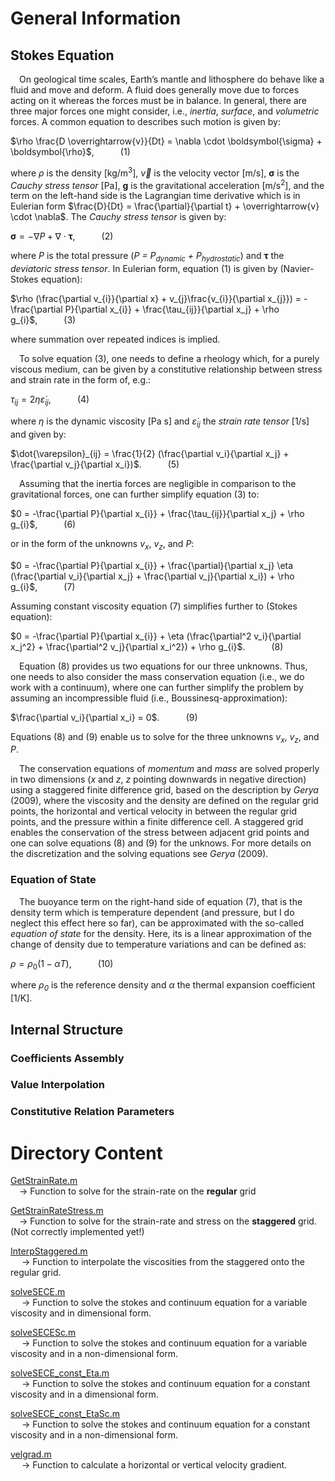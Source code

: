 # General Information

## Stokes Equation 
&emsp;On geological time scales, Earth’s mantle and lithosphere do behave like a fluid and move and deform. A fluid does generally move due to forces acting on it whereas the forces must be in balance. In general, there are three major forces one might consider, i.e., *inertia*, *surface*, and *volumetric* forces. A common equation to describes such motion is given by: 

$\rho \frac{D \overrightarrow{v}}{Dt} = \nabla \cdot \boldsymbol{\sigma} + \boldsymbol{\rho}$,&emsp;&emsp;&emsp;(1)

where *ρ* is the density [kg/m<sup>3</sup>], $\overrightarrow{v}$ is the velocity vector [m/s], $\boldsymbol{\sigma}$ is the *Cauchy stress tensor* [Pa], $\boldsymbol{g}$ is the gravitational acceleration [m/s<sup>2</sup>], and the term on the left-hand side is the Lagrangian time derivative which is in Eulerian form $\frac{D}{Dt} = \frac{\partial}{\partial t} + \overrightarrow{v} \cdot \nabla$. The *Cauchy stress tensor* is given by: 

$\boldsymbol{\sigma} = -\nabla P + \nabla \cdot \boldsymbol{\tau}$,&emsp;&emsp;&emsp;(2)

where *P* is the total pressure (*P = P<sub>dynamic</sub> + P<sub>hydrostatic</sub>*) and $\boldsymbol{\tau}$ the *deviatoric stress tensor*. In Eulerian form, equation (1) is given by (Navier-Stokes equation):

$\rho (\frac{\partial v_{i}}{\partial x} + v_{j}\frac{v_{i}}{\partial x_{j}}) = -\frac{\partial P}{\partial x_{i}} + \frac{\tau_{ij}}{\partial x_j} + \rho g_{i}$,&emsp;&emsp;&emsp;(3)

where summation over repeated indices is implied. 

&emsp;To solve equation (3), one needs to define a rheology which, for a purely viscous medium, can be given by a constitutive relationship between stress and strain rate in the form of, e.g.:

$\tau_{ij} = 2 \eta \dot{\varepsilon}_{ij}$,&emsp;&emsp;&emsp;(4)

where $\eta$ is the dynamic viscosity [Pa s] and $\dot{\varepsilon}_{ij}$ the *strain rate tensor* [1/s] and given by: 

$\dot{\varepsilon}_{ij} = \frac{1}{2} (\frac{\partial v_i}{\partial x_j} + \frac{\partial v_j}{\partial x_i})$.&emsp;&emsp;&emsp;(5)

&emsp;Assuming that the inertia forces are negligible in comparison to the gravitational forces, one can further simplify equation (3) to:

$0 = -\frac{\partial P}{\partial x_{i}} + \frac{\tau_{ij}}{\partial x_j} + \rho g_{i}$,&emsp;&emsp;&emsp;(6)

or in the form of the unknowns *v<sub>x</sub>*, *v<sub>z</sub>*, and *P*:

$0 = -\frac{\partial P}{\partial x_{i}} + \frac{\partial}{\partial x_j} \eta (\frac{\partial v_i}{\partial x_j} + \frac{\partial v_j}{\partial x_i}) + \rho g_{i}$,&emsp;&emsp;&emsp;(7)

Assuming constant viscosity equation (7) simplifies further to (Stokes equation): 

$0 = -\frac{\partial P}{\partial x_{i}} + \eta (\frac{\partial^2 v_i}{\partial x_j^2} + \frac{\partial^2 v_j}{\partial x_i^2}) + \rho g_{i}$.&emsp;&emsp;&emsp;(8)

&emsp;Equation (8) provides us two equations for our three unknowns. Thus, one needs to also consider the mass conservation equation (i.e., we do work with a continuum), where one can further simplify the problem by assuming an incompressible fluid (i.e., Boussinesq-approximation):

$\frac{\partial v_i}{\partial x_i} = 0$.&emsp;&emsp;&emsp;(9)

Equations (8) and (9) enable us to solve for the three unknowns *v<sub>x</sub>*, *v<sub>z</sub>*, and *P*. 

&emsp;The conservation equations of *momentum* and *mass* are solved properly in two dimensions (*x* and *z*, *z* pointing downwards in negative direction) using a staggered finite difference grid, based on the description by *Gerya* (2009), where the viscosity and the density are defined on the regular grid points, the horizontal and vertical velocity in between the regular grid points, and the pressure within a finite difference cell. A staggered grid enables the conservation of the stress between adjacent grid points and one can solve equations (8) and (9) for the unknows. For more details on the discretization and the solving equations see *Gerya* (2009). 

### Equation of State
&emsp;The buoyance term on the right-hand side of equation (7), that is the density term which is temperature dependent (and pressure, but I do neglect this effect here so far), can be approximated with the so-called *equation of state* for the density. Here, its is a linear approximation of the change of density due to temperature variations and can be defined as:

$\rho = \rho_0 (1-\alpha T)$,&emsp;&emsp;&emsp;(10)

where *ρ<sub>0</sub>* is the reference density and *α* the thermal expansion coefficient [1/K]. 

## Internal Structure

### Coefficients Assembly

### Value Interpolation

### Constitutive Relation Parameters

# Directory Content
[GetStrainRate.m](https://github.com/LukasFuchs/FDCSGm/blob/main/StokesProblem/GetStrainRate.m)<br>
&emsp;-> Function to solve for the strain-rate on the **regular** grid

[GetStrainRateStress.m](https://github.com/LukasFuchs/FDCSGm/blob/main/StokesProblem/GetStrainRateStress.m)<br>
&emsp;-> Function to solve for the strain-rate and stress on the **staggered** grid. (Not correctly implemented yet!)

[InterpStaggered.m](https://github.com/LukasFuchs/FDCSGm/blob/main/StokesProblem/InterpStaggered.m)<br>
&emsp; -> Function to interpolate the viscosities from the staggered onto the regular grid.

[solveSECE.m](https://github.com/LukasFuchs/FDCSGm/blob/main/StokesProblem/solveSECE.m)<br>
&emsp; -> Function to solve the stokes and continuum equation for a variable viscosity and in dimensional form. 

[solveSECESc.m](https://github.com/LukasFuchs/FDCSGm/blob/main/StokesProblem/solveSECESc.m)<br>
&emsp; -> Function to solve the stokes and continuum equation for a variable viscosity and in a non-dimensional form. 

[solveSECE_const_Eta.m](https://github.com/LukasFuchs/FDCSGm/blob/main/StokesProblem/solveSECE_const_Eta.m)<br>
&emsp; -> Function to solve the stokes and continuum equation for a constant viscosity and in a dimensional form. 

[solveSECE_const_EtaSc.m](https://github.com/LukasFuchs/FDCSGm/blob/main/StokesProblem/solveSECE_const_EtaSc.m)<br>
&emsp; -> Function to solve the stokes and continuum equation for a constant viscosity and in a non-dimensional form. 

[velgrad.m](https://github.com/LukasFuchs/FDCSGm/blob/main/StokesProblem/velgrad.m)<br>
&emsp; -> Function to calculate a horizontal or vertical velocity gradient.

